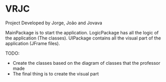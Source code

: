 # VRJC
Project Developed by Jorge, João and Jovava

MainPackage is to start the application.
LogicPackage has all the logic of the application (The classes).
UIPackage contains all the visual part of the application (JFrame files).

TODO:
- Create the classes based on the diagram of classes that the professor made
- The final thing is to create the visual part
